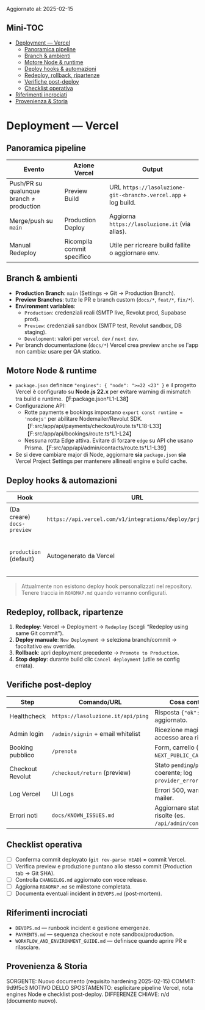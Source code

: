 Aggiornato al: 2025-02-15

## Mini-TOC
- [Deployment — Vercel](#deployment--vercel)
  - [Panoramica pipeline](#panoramica-pipeline)
  - [Branch & ambienti](#branch--ambienti)
  - [Motore Node & runtime](#motore-node--runtime)
  - [Deploy hooks & automazioni](#deploy-hooks--automazioni)
  - [Redeploy, rollback, ripartenze](#redeploy-rollback-ripartenze)
  - [Verifiche post-deploy](#verifiche-post-deploy)
  - [Checklist operativa](#checklist-operativa)
- [Riferimenti incrociati](#riferimenti-incrociati)
- [Provenienza & Storia](#provenienza--storia)

# Deployment — Vercel

## Panoramica pipeline
| Evento | Azione Vercel | Output |
| --- | --- | --- |
| Push/PR su qualunque branch ≠ production | Preview Build | URL `https://lasoluzione-git-<branch>.vercel.app` + log build. |
| Merge/push su `main` | Production Deploy | Aggiorna `https://lasoluzione.it` (via alias). |
| Manual Redeploy | Ricompila commit specifico | Utile per ricreare build fallite o aggiornare env. |

## Branch & ambienti
- **Production Branch**: `main` (Settings → Git → Production Branch).
- **Preview Branches**: tutte le PR e branch custom (`docs/*`, `feat/*`, `fix/*`).
- **Environment variables**:
  - `Production`: credenziali reali (SMTP live, Revolut prod, Supabase prod).
  - `Preview`: credenziali sandbox (SMTP test, Revolut sandbox, DB staging).
  - `Development`: valori per `vercel dev` / `next dev`.
- Per branch documentazione (`docs/*`) Vercel crea preview anche se l'app non cambia: usare per QA statico.

## Motore Node & runtime
- `package.json` definisce `"engines": { "node": ">=22 <23" }` e il progetto Vercel è configurato su **Node.js 22.x** per evitare warning di mismatch tra build e runtime.【F:package.json†L1-L38】
- Configurazione API:
  - Rotte payments e bookings impostano `export const runtime = 'nodejs'` per abilitare Nodemailer/Revolut SDK.【F:src/app/api/payments/checkout/route.ts†L18-L33】【F:src/app/api/bookings/route.ts†L1-L24】
  - Nessuna rotta Edge attiva. Evitare di forzare `edge` su API che usano Prisma.【F:src/app/api/admin/contacts/route.ts†L1-L39】
- Se si deve cambiare major di Node, aggiornare **sia** `package.json` **sia** Vercel Project Settings per mantenere allineati engine e build cache.

## Deploy hooks & automazioni
| Hook | URL | Scopo |
| --- | --- | --- |
| (Da creare) `docs-preview` | `https://api.vercel.com/v1/integrations/deploy/prj_xxx/docs` | Triggerare build documentazione su schedule (cron). |
| `production` (default) | Autogenerato da Vercel | Permette a Supabase o altri sistemi di forzare deploy main. |

> Attualmente non esistono deploy hook personalizzati nel repository. Tenere traccia in `ROADMAP.md` quando verranno configurati.

## Redeploy, rollback, ripartenze
1. **Redeploy**: Vercel → Deployment → `Redeploy` (scegli “Redeploy using same Git commit”).
2. **Deploy manuale**: `New Deployment` → seleziona branch/commit → facoltativo `env` override.
3. **Rollback**: apri deployment precedente → `Promote to Production`.
4. **Stop deploy**: durante build clic `Cancel deployment` (utile se config errata).

## Verifiche post-deploy
| Step | Comando/URL | Cosa controllare |
| --- | --- | --- |
| Healthcheck | `https://lasoluzione.it/api/ping` | Risposta `{"ok":true}` e `ts` aggiornato. |
| Admin login | `/admin/signin` + email whitelist | Ricezione magic link, accesso area riservata. |
| Booking pubblico | `/prenota` | Form, carrello (se `NEXT_PUBLIC_CART_ENABLED`). |
| Checkout Revolut | `/checkout/return` (preview) | Stato `pending`/`paid` coerente; log `provider_error`. |
| Log Vercel | UI Logs | Errori 500, warning Prisma, mailer. |
| Errori noti | `docs/KNOWN_ISSUES.md` | Aggiornare stato issue se risolte (es. `/api/admin/contacts` 500). |

## Checklist operativa
- [ ] Conferma commit deployato (`git rev-parse HEAD`) = commit Vercel.
- [ ] Verifica preview e produzione puntano allo stesso commit (Production tab → Git SHA).
- [ ] Controlla `CHANGELOG.md` aggiornato con voce release.
- [ ] Aggiorna `ROADMAP.md` se milestone completata.
- [ ] Documenta eventuali incident in `DEVOPS.md` (post-mortem).

## Riferimenti incrociati
- `DEVOPS.md` — runbook incident e gestione emergenze.
- `PAYMENTS.md` — sequenza checkout e note sandbox/production.
- `WORKFLOW_AND_ENVIRONMENT_GUIDE.md` — definisce quando aprire PR e rilasciare.

## Provenienza & Storia
SORGENTE: Nuovo documento (requisito hardening 2025-02-15)
COMMIT: 9d9f5c3
MOTIVO DELLO SPOSTAMENTO: esplicitare pipeline Vercel, nota engines Node e checklist post-deploy.
DIFFERENZE CHIAVE: n/d (documento nuovo).
